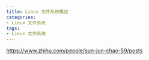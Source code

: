 ```yaml
---
title: Linux 文件系统概述
categories: 
- Linux 文件系统
tags:
- Linux 文件系统
---
```



https://www.zhihu.com/people/sun-jun-chao-59/posts
